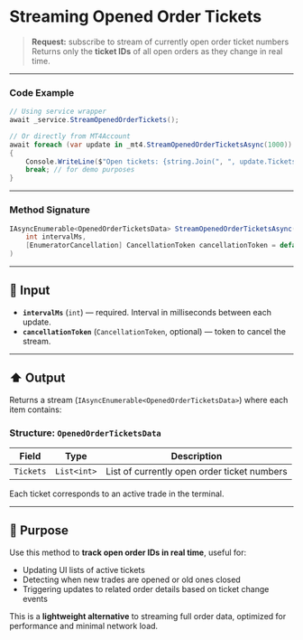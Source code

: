 # Streaming Opened Order Tickets

> **Request:** subscribe to stream of currently open order ticket numbers
> Returns only the **ticket IDs** of all open orders as they change in real time.

---

### Code Example

```csharp
// Using service wrapper
await _service.StreamOpenedOrderTickets();

// Or directly from MT4Account
await foreach (var update in _mt4.StreamOpenedOrderTicketsAsync(1000))
{
    Console.WriteLine($"Open tickets: {string.Join(", ", update.Tickets)}");
    break; // for demo purposes
}
```

---

### Method Signature

```csharp
IAsyncEnumerable<OpenedOrderTicketsData> StreamOpenedOrderTicketsAsync(
    int intervalMs,
    [EnumeratorCancellation] CancellationToken cancellationToken = default
)
```

---

## 🔽 Input

* **`intervalMs`** (`int`) — required. Interval in milliseconds between each update.
* **`cancellationToken`** (`CancellationToken`, optional) — token to cancel the stream.

---

## ⬆️ Output

Returns a stream (`IAsyncEnumerable<OpenedOrderTicketsData>`) where each item contains:

### Structure: `OpenedOrderTicketsData`

| Field     | Type        | Description                                 |
| --------- | ----------- | ------------------------------------------- |
| `Tickets` | `List<int>` | List of currently open order ticket numbers |

Each ticket corresponds to an active trade in the terminal.

---

## 🎯 Purpose

Use this method to **track open order IDs in real time**, useful for:

* Updating UI lists of active tickets
* Detecting when new trades are opened or old ones closed
* Triggering updates to related order details based on ticket change events

This is a **lightweight alternative** to streaming full order data, optimized for performance and minimal network load.
